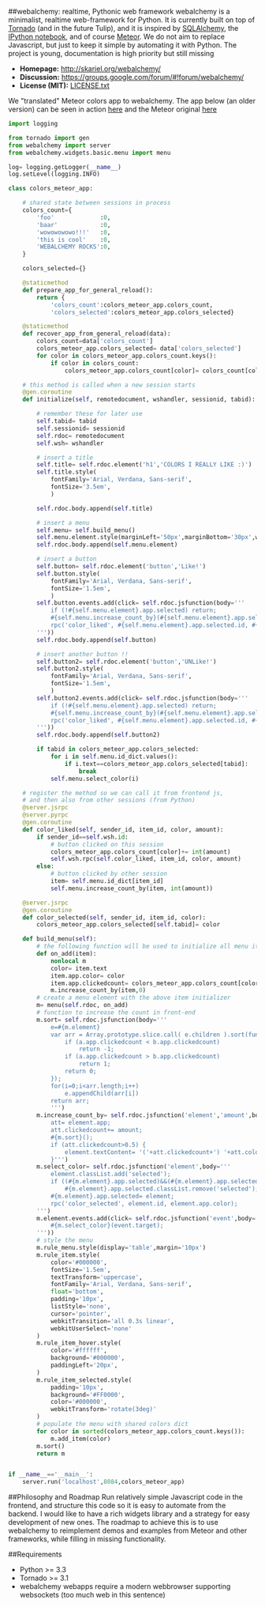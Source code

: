 ##webalchemy: realtime, Pythonic web framework
webalchemy is a minimalist, realtime web-framework for Python. It is currently built on top of [Tornado](http://www.tornadoweb.org/en/stable/) (and in the future Tulip), and it is inspired by [SQLAlchemy](http://www.sqlalchemy.org/), the [IPython notebook](http://ipython.org/), and of course [Meteor](http://www.meteor.com/). We do not aim to replace Javascript, but just to keep it simple by automating it with Python. The project is young, documentation is high priority but still missing

- **Homepage:** <http://skariel.org/webalchemy/>
- **Discussion:** <https://groups.google.com/forum/#!forum/webalchemy/>
- **License (MIT):** [LICENSE.txt](LICENSE.txt)

We "translated" Meteor colors app to webalchemy. The app below (an older version) can be seen in action [here](https://vimeo.com/73073766) and the Meteor original [here](http://www.meteor.com/screencast)
```python
import logging

from tornado import gen
from webalchemy import server
from webalchemy.widgets.basic.menu import menu

log= logging.getLogger(__name__)
log.setLevel(logging.INFO)

class colors_meteor_app:    

    # shared state between sessions in process
    colors_count={
        'foo'             :0,
        'baar'            :0,
        'wowowowowo!!!'   :0,
        'this is cool'    :0,
        'WEBALCHEMY ROCKS':0,
    }

    colors_selected={}

    @staticmethod
    def prepare_app_for_general_reload():
        return {
            'colors_count':colors_meteor_app.colors_count,
            'colors_selected':colors_meteor_app.colors_selected}

    @staticmethod
    def recover_app_from_general_reload(data):
        colors_count=data['colors_count']
        colors_meteor_app.colors_selected= data['colors_selected']
        for color in colors_meteor_app.colors_count.keys():
            if color in colors_count:
                colors_meteor_app.colors_count[color]= colors_count[color]

    # this method is called when a new session starts
    @gen.coroutine
    def initialize(self, remotedocument, wshandler, sessionid, tabid):

        # remember these for later use
        self.tabid= tabid
        self.sessionid= sessionid
        self.rdoc= remotedocument
        self.wsh= wshandler

        # insert a title
        self.title= self.rdoc.element('h1','COLORS I REALLY LIKE :)')
        self.title.style(
            fontFamily='Arial, Verdana, Sans-serif',
            fontSize='3.5em',
            )

        self.rdoc.body.append(self.title)

        # insert a menu
        self.menu= self.build_menu()
        self.menu.element.style(marginLeft='50px',marginBottom='30px',width='400px',borderWidth='2')
        self.rdoc.body.append(self.menu.element)

        # insert a button
        self.button= self.rdoc.element('button','Like!')
        self.button.style(
            fontFamily='Arial, Verdana, Sans-serif',
            fontSize='1.5em',
            )
        self.button.events.add(click= self.rdoc.jsfunction(body='''
            if (!#{self.menu.element}.app.selected) return;
            #{self.menu.increase_count_by}(#{self.menu.element}.app.selected,1);
            rpc('color_liked', #{self.menu.element}.app.selected.id, #{self.menu.element}.app.selected.app.color, 1);
        '''))        
        self.rdoc.body.append(self.button)

        # insert another button !!
        self.button2= self.rdoc.element('button','UNLike!')
        self.button2.style(
            fontFamily='Arial, Verdana, Sans-serif',
            fontSize='1.5em',
            )
        self.button2.events.add(click= self.rdoc.jsfunction(body='''
            if (!#{self.menu.element}.app.selected) return;
            #{self.menu.increase_count_by}(#{self.menu.element}.app.selected,-1);
            rpc('color_liked', #{self.menu.element}.app.selected.id, #{self.menu.element}.app.selected.app.color, -1);
        '''))        
        self.rdoc.body.append(self.button2)

        if tabid in colors_meteor_app.colors_selected:
            for i in self.menu.id_dict.values():
                if i.text==colors_meteor_app.colors_selected[tabid]:
                    break
            self.menu.select_color(i)

    # register the method so we can call it from frontend js,
    # and then also from other sessions (from Python)
    @server.jsrpc
    @server.pyrpc
    @gen.coroutine
    def color_liked(self, sender_id, item_id, color, amount):
        if sender_id==self.wsh.id:
            # button clicked on this session
            colors_meteor_app.colors_count[color]+= int(amount)
            self.wsh.rpc(self.color_liked, item_id, color, amount)
        else:
            # button clicked by other session
            item= self.menu.id_dict[item_id]
            self.menu.increase_count_by(item, int(amount))

    @server.jsrpc
    @gen.coroutine
    def color_selected(self, sender_id, item_id, color):
        colors_meteor_app.colors_selected[self.tabid]= color

    def build_menu(self):
        # the following function will be used to initialize all menu items
        def on_add(item):
            nonlocal m
            color= item.text
            item.app.color= color
            item.app.clickedcount= colors_meteor_app.colors_count[color]
            m.increase_count_by(item,0)
        # create a menu element with the above item initializer
        m= menu(self.rdoc, on_add)
        # function to increase the count in front-end
        m.sort= self.rdoc.jsfunction(body='''
            e=#{m.element}
            var arr = Array.prototype.slice.call( e.children ).sort(function (a,b) {
                if (a.app.clickedcount < b.app.clickedcount)
                    return -1;
                if (a.app.clickedcount > b.app.clickedcount)
                    return 1;
                return 0;                
            });
            for(i=0;i<arr.length;i++)
                e.appendChild(arr[i])
            return arr;
            ''')
        m.increase_count_by= self.rdoc.jsfunction('element','amount',body='''
            att= element.app;
            att.clickedcount+= amount;
            #{m.sort}();
            if (att.clickedcount>0.5) {
                element.textContent= '('+att.clickedcount+') '+att.color;
            }''')
        m.select_color= self.rdoc.jsfunction('element',body='''
            element.classList.add('selected');
            if ((#{m.element}.app.selected)&&(#{m.element}.app.selected!=element))
                #{m.element}.app.selected.classList.remove('selected');
            #{m.element}.app.selected= element;
            rpc('color_selected', element.id, element.app.color);
        ''')
        m.element.events.add(click= self.rdoc.jsfunction('event',body='''
            #{m.select_color}(event.target);
        '''))
        # style the menu
        m.rule_menu.style(display='table',margin='10px')
        m.rule_item.style(
            color='#000000',
            fontSize='1.5em',
            textTransform='uppercase',
            fontFamily='Arial, Verdana, Sans-serif',
            float='bottom',
            padding='10px',
            listStyle='none',
            cursor='pointer',
            webkitTransition='all 0.3s linear',
            webkitUserSelect='none'
        )
        m.rule_item_hover.style(
            color='#ffffff',
            background='#000000',
            paddingLeft='20px',
        )
        m.rule_item_selected.style(
            padding='10px',
            background='#FF0000',
            color='#000000',
            webkitTransform='rotate(3deg)'
        )
        # populate the menu with shared colors dict
        for color in sorted(colors_meteor_app.colors_count.keys()):
            m.add_item(color)
        m.sort()
        return m


if __name__=='__main__':
    server.run('localhost',8084,colors_meteor_app)
```
##Philosophy and Roadmap
Run relatively simple Javascript code in the frontend, and structure this code so it is easy to automate from the backend. I would like to have a rich widgets library and a strategy for easy development of new ones. The roadmap to achieve this is to use webalchemy to reimplement demos and examples from Meteor and other frameworks, while filling in missing functionality.

##Requirements
* Python >= 3.3
* Tornado >= 3.1
* webalchemy webapps require a modern webbrowser supporting websockets (too much web in this sentence)
